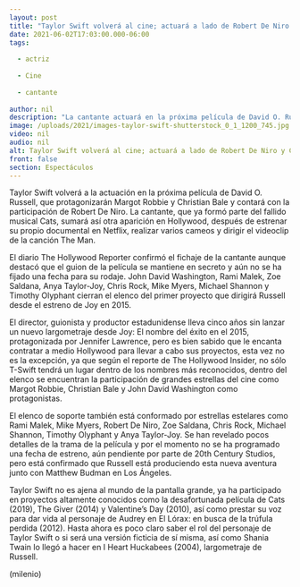 ```yaml
---
layout: post
title: "Taylor Swift volverá al cine; actuará a lado de Robert De Niro y Christian Bale"
date: 2021-06-02T17:03:00.000-06:00
tags:
  
  - actriz
  
  - Cine
  
  - cantante
  
author: nil
description: "La cantante actuará en la próxima película de David O. Russell. "
image: /uploads/2021/images-taylor-swift-shutterstock_0_1_1200_745.jpg
video: nil
audio: nil
alt: Taylor Swift volverá al cine; actuará a lado de Robert De Niro y Christian Bale
front: false
section: Espectáculos
---
```


Taylor Swift volverá a la actuación en la próxima película de David O. Russell, que protagonizarán Margot Robbie y Christian Bale y contará con la participación de Robert De Niro. La cantante, que ya formó parte del fallido musical Cats, sumará así otra aparición en Hollywood, después de estrenar su propio documental en Netflix, realizar varios cameos y dirigir el videoclip de la canción The Man. 

El diario The Hollywood Reporter confirmó el fichaje de la cantante aunque destacó que el guion de la película se mantiene en secreto y aún no se ha fijado una fecha para su rodaje. John David Washington, Rami Malek, Zoe Saldana, Anya Taylor-Joy, Chris Rock, Mike Myers, Michael Shannon y Timothy Olyphant cierran el elenco del primer proyecto que dirigirá Russell desde el estreno de Joy en 2015.

El director, guionista y productor estadunidense lleva cinco años sin lanzar un nuevo largometraje desde Joy: El nombre del éxito en el 2015, protagonizada por Jennifer Lawrence, pero es bien sabido que le encanta contratar a medio Hollywood para llevar a cabo sus proyectos, esta vez no es la excepción, ya que según el reporte de The Hollywood Insider, no sólo T-Swift tendrá un lugar dentro de los nombres más reconocidos, dentro del elenco se encuentran la participación de grandes estrellas del cine como Margot Robbie, Christian Bale y John David Washington como protagonistas. 

El elenco de soporte también está conformado por estrellas estelares como Rami Malek, Mike Myers, Robert De Niro, Zoe Saldana, Chris Rock, Michael Shannon, Timothy Olyphant y Anya Taylor-Joy. Se han revelado pocos detalles de la trama de la película y por el momento no se ha programado una fecha de estreno, aún pendiente por parte de 20th Century Studios, pero está confirmado que Russell está produciendo esta nueva aventura junto con Matthew Budman en Los Ángeles. 

Taylor Swift no es ajena al mundo de la pantalla grande, ya ha participado en proyectos altamente conocidos como la desafortunada película de Cats (2019), The Giver (2014) y Valentine’s Day (2010), así como prestar su voz para dar vida al personaje de Audrey en El Lórax: en busca de la trúfula perdida (2012). Hasta ahora es poco claro saber el rol del personaje de Taylor Swift o si será una versión ficticia de sí misma, así como Shania Twain lo llegó a hacer en I Heart Huckabees (2004), largometraje de Russell. 

(milenio)